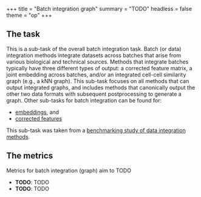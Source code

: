+++
title = "Batch integration graph"
summary = "TODO"
headless = false
theme = "op"
+++
<!--- TODO: add links --->


## The task

This is a sub-task of the overall batch integration task. Batch (or data) integration methods integrate datasets across batches that arise from various biological and technical sources. Methods that integrate batches typically have three different types of output: a corrected feature matrix, a joint embedding across batches, and/or an integrated cell-cell similarity graph (e.g., a kNN graph). This sub-task focuses on all methods that can output integrated graphs, and includes methods that canonically output the other two data formats with subsequent postprocessing to generate a graph. Other sub-tasks for batch integration can be found for:

* [embeddings](../batch_integration_embed/), and
* [corrected features]()

This sub-task was taken from a [benchmarking study of data integration methods](https://www.biorxiv.org/content/10.1101/2020.05.22.111161v2).

## The metrics

Metrics for batch integration (graph) aim to TODO

* **TODO**: TODO
* **TODO**: TODO

